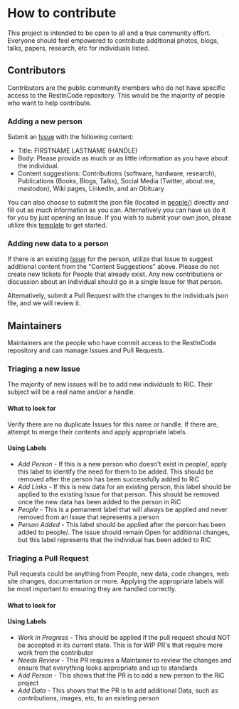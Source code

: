 # How to contribute

This project is intended to be open to all and a true community effort. Everyone should feel empowered to contribute additional photos, blogs, talks, papers, research, etc for individuals listed. 

## Contributors

Contributors are the public community members who do not have specific access to the RestInCode repository. This would be the majority of people who want to help contribute.

### Adding a new person

Submit an [Issue](https://github.com/restincode/restincode/issues) with the following content:

 * Title: FIRSTNAME LASTNAME (HANDLE)
 * Body: Please provide as much or as little information as you have about the individual.
 * Content suggestions: Contributions (software, hardware, research), Publications (Books, Blogs, Talks), Social Media (Twitter, about.me, mastodon), Wiki pages, LinkedIn, and an Obituary

You can also choose to submit the json file (located in [people/](https://github.com/restincode/restincode/tree/master/people)) directly and fill out as much information as you can. Alternatively you can have us do it for you by just opening an Issue. If you wish to submit your own json, please utilize this [template](https://github.com/restincode/restincode/blob/master/people/_template.json) to get started.

### Adding new data to a person

If there is an existing [Issue](https://github.com/restincode/restincode/issues) for the person, utilize that Issue to suggest additional content from the "Content Suggestions" above. Please do not create new tickets for People that already exist. Any new contributions or discussion about an individual should go in a single Issue for that person.

Alternatively, submit a Pull Request with the changes to the individuals json file, and we will review it.

## Maintainers

Maintainers are the people who have commit access to the RestInCode repository and can manage Issues and Pull Requests.

### Triaging a new Issue

The majority of new issues will be to add new individuals to RiC. Their subject will be a real name and/or a handle. 

#### What to look for

Verify there are no duplicate Issues for this name or handle. If there are, attempt to merge their contents and apply appropriate labels.

#### Using Labels

* *Add Person* - If this is a new person who doesn't exist in people/, apply this label to identify the need for them to be added. This should be removed after the person has been successfully added to RiC
* *Add Links* - If this is new data for an existing person, this label should be applied to the existing Issue for that person. This should be removed once the new data has been added to the person in RiC
* *People* - This is a pemament label that will always be applied and never removed from an Issue that represents a person
* *Person Added* - This label should be applied after the person has been added to people/. The issue should remain Open for additional changes, but this label represents that the individual has been added to RiC

### Triaging a Pull Request

Pull requests could be anything from People, new data, code changes, web site changes, documentation or more. Applying the appropriate labels will be most important to ensuring they are handled correctly.

#### What to look for

#### Using Labels

* *Work in Progress* - This should be applied if the pull request should NOT be accepted in its current state. This is for WIP PR's that require more work from the contributor
* *Needs Review* - This PR requires a Maintainer to review the changes and ensure that everything looks appropriate and up to standards
* *Add Person* - This shows that the PR is to add a new person to the RiC project
* *Add Data* - This shows that the PR is to add additional Data, such as contributions, images, etc, to an existing person
